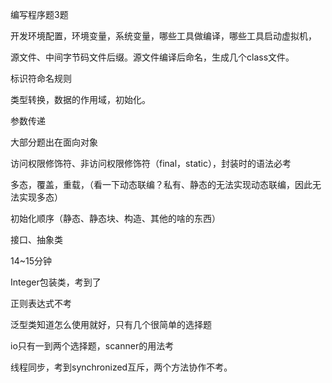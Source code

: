 编写程序题3题



开发环境配置，环境变量，系统变量，哪些工具做编译，哪些工具启动虚拟机，

源文件、中间字节码文件后缀。源文件编译后命名，生成几个class文件。



标识符命名规则

类型转换，数据的作用域，初始化。

参数传递



大部分题出在面向对象



访问权限修饰符、非访问权限修饰符（final，static），封装时的语法必考

多态，覆盖，重载，（看一下动态联编？私有、静态的无法实现动态联编，因此无法实现多态）

初始化顺序（静态、静态块、构造、其他的啥的东西）

接口、抽象类



14~15分钟



Integer包装类，考到了

正则表达式不考



泛型类知道怎么使用就好，只有几个很简单的选择题



io只有一到两个选择题，scanner的用法考



线程同步，考到synchronized互斥，两个方法协作不考。